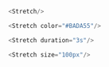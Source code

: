 
```js
<Stretch/>
```

```js
<Stretch color="#BADA55"/>
```

```js
<Stretch duration="3s"/>
```

```js
<Stretch size="100px"/>
```